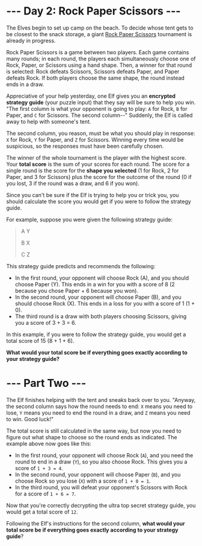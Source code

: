 # --- Day 2: Rock Paper Scissors ---
The Elves begin to set up camp on the beach. To decide whose tent gets to be closest to the snack storage, a giant 
[Rock Paper Scissors](https://en.wikipedia.org/wiki/Rock_paper_scissors) tournament is already in progress.

Rock Paper Scissors is a game between two players. Each game contains many rounds; in each round, the players each 
simultaneously choose one of Rock, Paper, or Scissors using a hand shape. Then, a winner for that round is selected: 
Rock defeats Scissors, Scissors defeats Paper, and Paper defeats Rock. If both players choose the same shape, the round 
instead ends in a draw.

Appreciative of your help yesterday, one Elf gives you an **encrypted strategy guide** (your puzzle input) that they 
say will be sure to help you win. "The first column is what your opponent is going to play: `A` for Rock, `B` for Paper, 
and `C` for Scissors. The second column--" Suddenly, the Elf is called away to help with someone's tent.

The second column, you reason, must be what you should play in response: `X` for Rock, `Y` for Paper, and `Z` for 
Scissors. Winning every time would be suspicious, so the responses must have been carefully chosen.

The winner of the whole tournament is the player with the highest score. Your **total score** is the sum of your scores 
for each round. The score for a single round is the score for the **shape you selected** (1 for Rock, 2 for Paper, and 
3 for Scissors) plus the score for the outcome of the round (0 if you lost, 3 if the round was a draw, and 6 if you 
won).

Since you can't be sure if the Elf is trying to help you or trick you, you should calculate the score you would get if 
you were to follow the strategy guide.

For example, suppose you were given the following strategy guide:

> A Y
> 
> B X
> 
> C Z

This strategy guide predicts and recommends the following:

- In the first round, your opponent will choose Rock (A), and you should choose Paper (Y). This ends in a win for you 
with a score of 8 (2 because you chose Paper + 6 because you won).
- In the second round, your opponent will choose Paper (B), and you should choose Rock (X). This ends in a loss for you 
with a score of 1 (1 + 0).
- The third round is a draw with both players choosing Scissors, giving you a score of 3 + 3 = 6.

In this example, if you were to follow the strategy guide, you would get a total score of 15 (8 + 1 + 6).

**What would your total score be if everything goes exactly according to your strategy guide?**

# --- Part Two ---
The Elf finishes helping with the tent and sneaks back over to you. "Anyway, the second column says how the round needs
to end: `X` means you need to lose, `Y` means you need to end the round in a draw, and `Z` means you need to win. Good
luck!"

The total score is still calculated in the same way, but now you need to figure out what shape to choose so the round
ends as indicated. The example above now goes like this:

- In the first round, your opponent will choose Rock (`A`), and you need the round to end in a draw (`Y`), so you also
  choose Rock. This gives you a score of `1 + 3 = 4`.
- In the second round, your opponent will choose Paper (`B`), and you choose Rock so you lose (`X`) with a score of
  `1 + 0 = 1`.
- In the third round, you will defeat your opponent's Scissors with Rock for a score of `1 + 6 = 7`.

Now that you're correctly decrypting the ultra top secret strategy guide, you would get a total score of `12`.

Following the Elf's instructions for the second column, **what would your total score be if everything goes exactly
according to your strategy guide**?